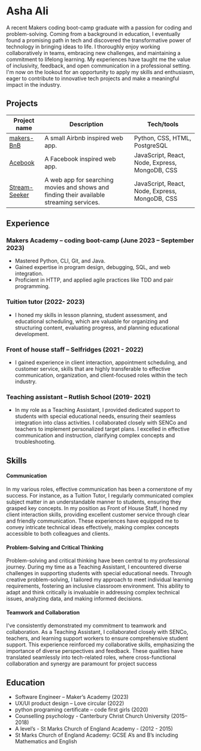 # Asha Ali

A recent Makers coding boot-camp graduate with a passion for coding and problem-solving. Coming from a background in education, I eventually found a promising path in tech and discovered the transformative power of technology in bringing ideas to life. I thoroughly enjoy working collaboratively in teams, embracing new challenges, and maintaining a commitment to lifelong learning. My experiences have taught me the value of inclusivity, feedback, and open communication in a professional setting. I'm now on the lookout for an opportunity to apply my skills and enthusiasm, eager to contribute to innovative tech projects and make a meaningful impact in the industry.

## Projects

|Project name                                        |Description                      |  Tech/tools                 |
|---------------------------------------------------- | -------------------------------- | --------------------------- |
|[makers-BnB](https://github.com/Asha-Ali/makers-BnB) | A small Airbnb inspired web app. | Python, CSS, HTML, PostgreSQL |
|[Acebook](https://github.com/Asha-Ali/Acebook)       | A Facebook inspired web app. |  JavaScript, React, Node, Express, MongoDB, CSS |
|[Stream-Seeker](https://github.com/Asha-Ali/Stream-Seeker) | A web app for searching movies and shows and finding their available streaming services. | JavaScript, React, Node, Express, MongoDB, CSS |    

## Experience


### Makers Academy – coding boot-camp (June 2023 – September 2023)
   - Mastered Python, CLI, Git, and Java.
   - Gained expertise in program design, debugging, SQL, and web integration.
   - Proficient in HTTP, and applied agile practices like TDD and pair programming.

### Tuition tutor (2022- 2023) 
- I honed my skills in lesson planning, student assessment, and educational scheduling, which are valuable for organizing and structuring content, evaluating progress, and planning educational development.

### Front of house staff – Selfridges (2021 - 2022)
- I gained experience in client interaction, appointment scheduling, and customer service, skills that are highly transferable to effective communication, organization, and client-focused roles within the tech industry.

 ### Teaching assistant – Rutlish School (2019- 2021)
 - In my role as a Teaching Assistant, I provided dedicated support to students with special educational needs, ensuring their seamless integration into class activities. I collaborated closely with SENCo and teachers to implement personalized target plans. I excelled in effective communication and instruction, clarifying complex concepts and troubleshooting. 

## Skills

#### Communication
In my various roles, effective communication has been a cornerstone of my success. For instance, as a Tuition Tutor, I regularly communicated complex subject matter in an understandable manner to students, ensuring they grasped key concepts. In my position as Front of House Staff, I honed my client interaction skills, providing excellent customer service through clear and friendly communication. These experiences have equipped me to convey intricate technical ideas effectively, making complex concepts accessible to both colleagues and clients.


#### Problem-Solving and Critical Thinking
Problem-solving and critical thinking have been central to my professional journey. During my time as a Teaching Assistant, I encountered diverse challenges in supporting students with special educational needs. Through creative problem-solving, I tailored my approach to meet individual learning requirements, fostering an inclusive classroom environment. This ability to adapt and think critically is invaluable in addressing complex technical issues, analyzing data, and making informed decisions.



#### Teamwork and Collaboration
I've consistently demonstrated my commitment to teamwork and collaboration. As a Teaching Assistant, I collaborated closely with SENCo, teachers, and learning support workers to ensure comprehensive student support. This experience reinforced my collaborative skills, emphasizing the importance of diverse perspectives and feedback. These qualities have translated seamlessly into tech-related roles, where cross-functional collaboration and synergy are paramount for project success




## Education

- Software Engineer – Maker’s Academy (2023)
- UX/UI product design – Love circular (2022)
- python programing certificate – code first girls (2020)
- Counselling psychology - Canterbury Christ Church University (2015– 2018) 
- A level’s - St Marks Church of England Academy - (2012 - 2015)
- St Marks Church of England Academy: GCSE A’s and B’s including Mathematics and English  





